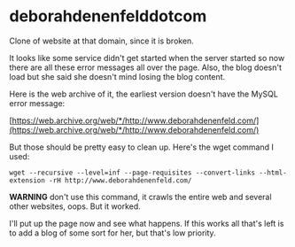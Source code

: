 # deborahdenenfelddotcom
Clone of website at that domain, since it is broken.

It looks like some service didn't get started when the server started so now there are all these error messages all over the page. Also, the blog doesn't load but she said she doesn't mind losing the blog content.

Here is the web archive of it, the earliest version doesn't have the MySQL error message:

[https://web.archive.org/web/*/http://www.deborahdenenfeld.com/](https://web.archive.org/web/*/http://www.deborahdenenfeld.com/)

But those should be pretty easy to clean up. Here's the wget command I used:

` wget --recursive --level=inf --page-requisites --convert-links --html-extension -rH http://www.deborahdenenfeld.com/ `

**WARNING** don't use this command, it crawls the entire web and several other websites, oops. But it worked.

I'll put up the page now and see what happens. If this works all that's left is to add a blog of some sort for her, but that's low priority.
